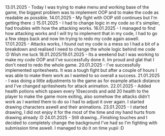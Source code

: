 13.01.2025 - Today I was trying to make menu and working base of the game, the biggest problem was to implement OOP and to make the code as readable as possible.
14.01.2025 - My fight with OOP still continues but I'm getting there :)
15.01.2025 - I had to change logic in my code so it's simplier, had troubles with how the attacking works.
16.01.2025 - I managed to find how attacking works and I will try to implement that in my code, I had to go a few steps back and now Im trying to redo my code again aswell.
17.01.2025 - Attacks works, I found out my code is a mess so I had a bit of a breakdown and realised I need to change the whole logic behind me code :D Wish me luck
18.01.2025/19.01.2025 - Its a weekend but I was working to make my code OOP and I've successfully done it. Im proud and glat that I don't need to redo the whole game.
20.01.2O25 - I've successfully implemented spritesheets. It was a tough fight but after a couple of hours I was able to make them work as I wanted to so overall a success.
21.01.2025 - I was doing a little adjustments to the game as for example attack distance and I've changed spritesheets for attack animation.
22.01.2025 - Added health potions which spawn every 10seconds and add 20 health to the player to make the game more exiting, also somehow the attacks didn't work as I wanted them to do so I had to adjust it over again. I started drawing characters aswell and their animations.
23.01.2025 - I started drawing, I did not enjoy it for the most of the time and my hand hurts from drawing already :D
24.01.2025 - Still drawing...Finishing touches and I decided to completely change the background I've had so I'm fighting with submission time aswell. I managed to do it on time yupii :D
